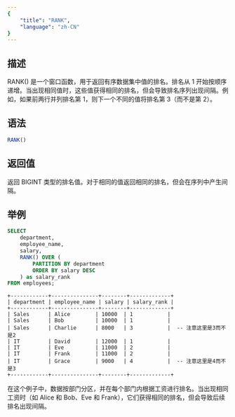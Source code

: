 ```yaml
---
{
    "title": "RANK",
    "language": "zh-CN"
}
---
```


<!--  Licensed to the Apache Software Foundation (ASF) under one or more contributor license agreements.  See the NOTICE file distributed with this work for additional information regarding copyright ownership.  The ASF licenses this file to you under the Apache License, Version 2.0 (the "License"); you may not use this file except in compliance with the License.  You may obtain a copy of the License at

  http://www.apache.org/licenses/LICENSE-2.0

Unless required by applicable law or agreed to in writing, software distributed under the License is distributed on an "AS IS" BASIS, WITHOUT WARRANTIES OR CONDITIONS OF ANY KIND, either express or implied.  See the License for the specific language governing permissions and limitations under the License. -->

## 描述

RANK() 是一个窗口函数，用于返回有序数据集中值的排名。排名从 1 开始按顺序递增。当出现相同值时，这些值获得相同的排名，但会导致排名序列出现间隔。例如，如果前两行并列排名第 1，则下一个不同的值将排名第 3（而不是第 2）。

## 语法

```sql
RANK()
```

## 返回值

返回 BIGINT 类型的排名值。对于相同的值返回相同的排名，但会在序列中产生间隔。

## 举例

```sql
SELECT 
    department,
    employee_name,
    salary,
    RANK() OVER (
        PARTITION BY department 
        ORDER BY salary DESC
    ) as salary_rank
FROM employees;
```

```text
+------------+---------------+--------+-------------+
| department | employee_name | salary | salary_rank |
+------------+---------------+--------+-------------+
| Sales      | Alice        | 10000  | 1           |
| Sales      | Bob          | 10000  | 1           |
| Sales      | Charlie      | 8000   | 3           |  -- 注意这里是3而不是2
| IT         | David        | 12000  | 1           |
| IT         | Eve          | 11000  | 2           |
| IT         | Frank        | 11000  | 2           |
| IT         | Grace        | 9000   | 4           |  -- 注意这里是4而不是3
+------------+---------------+--------+-------------+
```

在这个例子中，数据按部门分区，并在每个部门内根据工资进行排名。当出现相同工资时（如 Alice 和 Bob、Eve 和 Frank），它们获得相同的排名，但会导致后续排名出现间隔。
